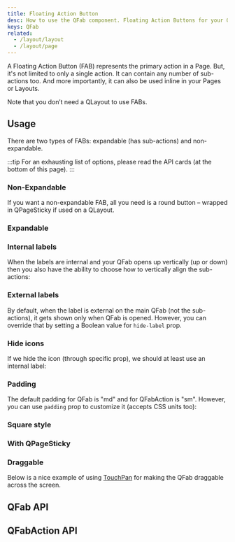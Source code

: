 ```yaml
---
title: Floating Action Button
desc: How to use the QFab component. Floating Action Buttons for your Quasar app.
keys: QFab
related:
  - /layout/layout
  - /layout/page
---
```


A Floating Action Button (FAB) represents the primary action in a Page. But, it's not limited to only a single action. It can contain any number of sub-actions too. And more importantly, it can also be used inline in your Pages or Layouts.

Note that you don’t need a QLayout to use FABs.

## Usage
There are two types of FABs: expandable (has sub-actions) and non-expandable.

:::tip
For an exhausting list of options, please read the API cards (at the bottom of this page).
:::

### Non-Expandable
If you want a non-expandable FAB, all you need is a round button – wrapped in QPageSticky if used on a QLayout.

<doc-example title="Non expandable" file="QFab/NonExpandable" />

### Expandable

<doc-example title="Expandable" file="QFab/Expandable" />

### Internal labels

<doc-example title="Internal label" file="QFab/InternalLabel" />

<doc-example title="Toggling internal label" file="QFab/InternalLabelToggling" />

When the labels are internal and your QFab opens up vertically (up or down) then you also have the ability to choose how to vertically align the sub-actions:

<doc-example title="Vertical actions alignment" file="QFab/VerticalActionsAlignment" />

### External labels

By default, when the label is external on the main QFab (not the sub-actions), it gets shown only when QFab is opened. However, you can override that by setting a Boolean value for `hide-label` prop.

<doc-example title="External label" file="QFab/ExternalLabel" />

<doc-example title="Custom styled external label" file="QFab/ExternalLabelStyled" />

<doc-example title="Toggling external label" file="QFab/ExternalLabelToggling" />

### Hide icons

If we hide the icon (through specific prop), we should at least use an internal label:

<doc-example title="Hide icon" file="QFab/HideIcon" />

### Padding

The default padding for QFab is "md" and for QFabAction is "sm". However, you can use `padding` prop to customize it (accepts CSS units too):

<doc-example title="Playing with padding" file="QFab/Padding" />

### Square style

<doc-example title="Square style" file="QFab/SquareStyle" />

### With QPageSticky

<doc-example title="With QPageSticky" file="QFab/PageSticky" />

### Draggable

Below is a nice example of using [TouchPan](/vue-directives/touch-pan) for making the QFab draggable across the screen.

<doc-example title="Draggable" file="QFab/Draggable" />

## QFab API
<doc-api file="QFab" />

## QFabAction API
<doc-api file="QFabAction" />
